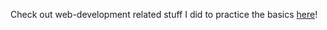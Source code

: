 Check out web-development related stuff I did to practice the basics [here](https://sueszli.github.io/web-stuff/)!
